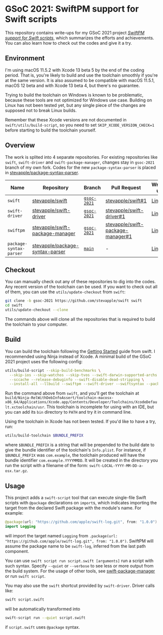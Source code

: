 # GSoC 2021: SwiftPM support for Swift scripts

This repository contains write-ups for my GSoC 2021 project [_SwiftPM support for Swift scripts_](https://summerofcode.withgoogle.com/projects/#5240743418920960), which summarizes the efforts and achievements.  You can also learn how to check out the codes and give it a try.

## Environment

I'm using macOS 11.5.2 with Xcode 13 beta 5 by the end of the coding period.  That is, you're likely to build and use the toolchain smoothly if you're at the same version.  It is also assumed to be compatible with macOS 11.5.1, macOS 12 beta and with Xcode 13 beta 4, but there's no guarantee.

Trying to build the toolchain on Windows is known to be problematic, because these tools are not optimized for Windows use case.  Building on Linux has not been tested yet, but any single piece of the changes are supposed not to break Linux builds.

Remember that these Xcode versions are not documented in `swift/utils/build-script`, so you need to set `SKIP_XCODE_VERSION_CHECK=1` before starting to build the toolchain yourself.

## Overview

The work is splited into 4 separate repositories.  For existing repositories like `swift`, `swift-driver` and `swift-package-manager`, changes stay in `gsoc-2021` branch of my own fork.  Codes for the new `package-syntax-parser` is placed in [stevapple/package-syntax-parser](https://github.com/stevapple/package-syntax-parser).

| Name | Repository | Branch | Pull Request | Write-up |
|---|---|---|---|---|
| `swift` | [stevapple/swift](https://github.com/stevapple/swift) | [`gsoc-2021`](https://github.com/stevapple/swift/tree/gsoc-2021) | [stevapple/swift#1](https://github.com/stevapple/swift/pull/1) | [Link](/swift) |
| `swift-driver` | [stevapple/swift-driver](https://github.com/stevapple/swift-driver) | [`gsoc-2021`](https://github.com/stevapple/swift-driver/tree/gsoc-2021) | [stevapple/swift-driver#1](https://github.com/stevapple/swift-driver/pull/1) | [Link](/swift-driver) |
| `swiftpm` | [stevapple/swift-package-manager](https://github.com/stevapple/swift-package-manager) | [`gsoc-2021`](https://github.com/stevapple/swift-package-manager/tree/gsoc-2021) | [stevapple/swift-package-manager#1](https://github.com/stevapple/swift-package-manager/pull/1) | [Link](/swift-package-manager) |
| `package-syntax-parser` | [stevapple/package-syntax-parser](https://github.com/stevapple/package-syntax-parser) | [`main`](https://github.com/stevapple/package-syntax-parser/tree/main) | - | [Link](/package-syntax-parser) |

## Checkout

You can manually check out any of these repositories to dig into the codes.  Any recent version of the toolchain can be used.  If you want to check out all of them, you can use the `utils/update-checkout` from `swift`:

```sh
git clone -b gsoc-2021 https://github.com/stevapple/swift swift
cd swift
utils/update-checkout --clone
```

The commands above will clone all the repositories that is required to build the toolchain to your computer.

## Build

You can build the toolchain following the [Getting Started](https://github.com/stevapple/swift/docs/HowToGuides/GettingStarted.md) guide from swift.  I recommended using Ninja instead of Xcode.  A minimal build of the GSoC 2021 project uses the following config:

```sh
utils/build-script --skip-build-benchmarks \
  --skip-ios --skip-watchos --skip-tvos --swift-darwin-supported-archs "$(uname -m)" \
  --sccache --release-debuginfo --swift-disable-dead-stripping \
  --install-all --llbuild --swiftpm --swift-driver --swiftsyntax --package-parser
```

Run the command above from `swift`, and you'll get the toolchain at `build/Ninja-RelWithDebInfoAssert/toolchain-macosx-x86_64/Applications/Xcode.app/Contents/Developer/Toolchains/XcodeDefault.xctoolchain/usr`.  This toolchain is incomplete for using with an IDE, but you can add its `bin` directory to `PATH` and try it in command line.

Using the toolchain in Xcode has not been tested.  If you'd like to have a try, run:

```sh
utils/build-toolchain $BUNDLE_PREFIX
```

where `$BUNDLE_PREFIX` is a string that will be prepended to the build date to give the bundle identifier of the toolchain's `Info.plist`. For instance, if `$BUNDLE_PREFIX` was `com.example`, the toolchain produced will have the bundle identifier `com.example.YYYYMMDD`. It will be created in the directory you run the script with a filename of the form: `swift-LOCAL-YYYY-MM-DD-a-osx.tar.gz`.

## Usage

This project adds a `swift-script` tool that can execute single-file Swift scripts with `@package` declarations on `import`s, which indicates importing the target from the declared Swift package with the module's name. For example:

```swift
@package(url: "https://github.com/apple/swift-log.git", from: "1.0.0")
import Logging
```

will import the target named `Logging` from `.package(url: "https://github.com/apple/swift-log.git", from: "1.0.0")`.  SwiftPM will assume the package name to be `swift-log`, inferred from the last path component.

You can use `swift script run script.swift [arguments]` run a script with such syntax.  Specify `--quiet` or `--verbose` to see less or more output from the build system.  For the usage of other tools, see [swift-package-manager](/swift-package-manager) or run `swift script`.

You may also use the `swift` shortcut provided by `swift-driver`.  Driver calls like:

```sh
swift script.swift
```

will be automatically transformed into

```sh
swift-script run --quiet script.swift
```

if `script.swift` uses `@package` syntax.
